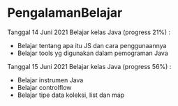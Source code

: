 # PengalamanBelajar

Tanggal 14 Juni 2021
Belajar kelas Java (progress 21%) :
- Belajar tentang apa itu JS dan cara penggunaannya
- Belajar tools yg digunakan dalam pemograman Java

Tanggal 15 Juni 2021
Belajar kelas Java (progress 56%) :
- Belajar instrumen Java
- Belajar controlflow
- Belajar tipe data koleksi, list dan map

